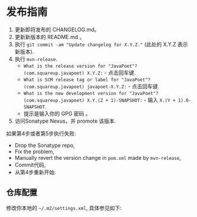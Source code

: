 发布指南
=========

1. 更新即将发布的 CHANGELOG.md。
2. 更新新版本的 README.md 。
3. 执行 `git commit -am "Update changelog for X.Y.Z."` (此处的 X.Y.Z 表示新版本).
4. 执行 `mvn-release`.
   * `What is the release version for "JavaPoet"? (com.squareup.javapoet) X.Y.Z:` - 点击回车键.
   * `What is SCM release tag or label for "JavaPoet"? (com.squareup.javapoet) javapoet-X.Y.Z:` - 点击回车键.
   * `What is the new development version for "JavaPoet"? (com.squareup.javapoet) X.Y.(Z + 1)-SNAPSHOT:` -
     输入 `X.(Y + 1).0-SNAPSHOT`.
   * 提示是输入你的 GPG 密码 。
5. 访问Sonatype Nexus，并 promote 该版本.

如果第4步或者第5步执行失败:

* Drop the Sonatype repo,
* Fix the problem,
* Manually revert the version change in `pom.xml` made by `mvn-release`,
* Commit代码,
* 从第4步重新开始.

仓库配置
-------------

修改你本地的 `~/.m2/settings.xml`, 具体参见如下:

